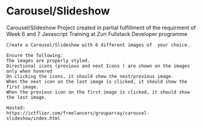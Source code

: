 # Carousel/Slideshow
 Carousel/Slideshow Project created in partial fulfillment of the requirment of Week 6 and 7 Javascript Training at Zuri Fullstack Developer programme

 
    Create a Carousel/Slideshow with 6 different images of  your choice. 
    
    Ensure the following:
    The images are properly styled.
    Directional icons (previous and next Icons ) are shown on the images only when hovered
    On clicking the icons, it should show the next/previous image. 
    When the next icon on the last image is clicked, it should show the first image.
    When the previous icon on the first image is clicked, it should show the last image. 
    
    Hosted:
    https://ictflier.com/freelancers/grouparray/carousel-slideshow/index.html

